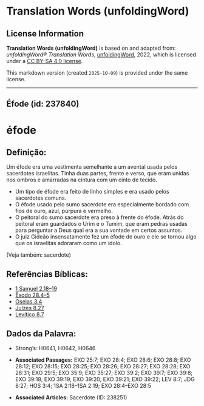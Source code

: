 # Translation Words (unfoldingWord)

## License Information

**Translation Words (unfoldingWord)** is based on and adapted from: _unfoldingWord® Translation Words_, [unfoldingWord](https://unfoldingword.org/utw), 2022, which is licensed under a [CC BY-SA 4.0 license](https://creativecommons.org/licenses/by-sa/4.0/legalcode.en).

This markdown version (created `2025-10-09`) is provided under the same license.



--------------------------------

## Éfode (id: 237840)

éfode
=====

Definição:
----------

Um éfode era uma vestimenta semelhante a um avental usada pelos sacerdotes israelitas. Tinha duas partes, frente e verso, que eram unidas nos ombros e amarradas na cintura com um cinto de tecido.

* Um tipo de éfode era feito de linho simples e era usado pelos sacerdotes comuns.
* O éfode usado pelo sumo sacerdote era especialmente bordado com fios de ouro, azul, púrpura e vermelho.
* O peitoral do sumo sacerdote era preso à frente do éfode. Atrás do peitoral eram guardados o Urim e o Tumim, que eram pedras usadas para perguntar a Deus qual era a sua vontade em certos assuntos.
* O juiz Gideão insensatamente fez um éfode de ouro e ele se tornou algo que os israelitas adoraram como um ídolo.

(Veja também: sacerdote)

Referências Bíblicas:
---------------------

* [1 Samuel 2\.18–19](https://ref.ly/1Sam2:18-1Sam2:19)
* [Êxodo 28\.4–5](https://ref.ly/Exod28:4-Exod28:5)
* [Oseias 3\.4](https://ref.ly/Hos3:4)
* [Juízes 8\.27](https://ref.ly/Judg8:27)
* [Levítico 8\.7](https://ref.ly/Lev8:7)

Dados da Palavra:
-----------------

* Strong’s: H0641, H0642, H0646

* **Associated Passages:** EXO 25:7; EXO 28:4; EXO 28:6; EXO 28:8; EXO 28:12; EXO 28:15; EXO 28:25; EXO 28:26; EXO 28:27; EXO 28:28; EXO 28:31; EXO 29:5; EXO 35:9; EXO 35:27; EXO 39:2; EXO 39:7; EXO 39:8; EXO 39:18; EXO 39:19; EXO 39:20; EXO 39:21; EXO 39:22; LEV 8:7; JDG 8:27; HOS 3:4; 1SA 2:18–1SA 2:19; EXO 28:4–EXO 28:5
* **Associated Articles:** Sacerdote (ID: 238251)

